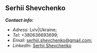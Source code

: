 ## Serhii Shevchenko

**_Contact info:_**

- _Adress:_ Lviv|Ukraine;
- _Tel:_ +380636693699;
- _Email:_ serhiii.shevchenko@gmail.com;
- _LinkedIn:_ [Serhii Shevchenko](https://www.linkedin.com/in/serhii-shevchenko-539aba1b3)
